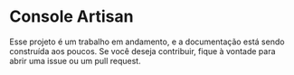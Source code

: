 # Console Artisan 

Esse projeto é um trabalho em andamento, e a documentação está sendo construída aos poucos. Se você deseja contribuir, fique à vontade para abrir uma issue ou um pull request.